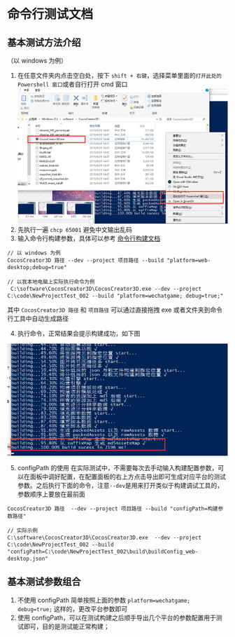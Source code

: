 # 命令行测试文档

## 基本测试方法介绍
（以 windows 为例）
1. 在任意文件夹内点击空白处，按下 `shift + 右键`，选择菜单里面的`打开此处的 Powershell 窗口`或者自行打开 cmd 窗口
![cmd](./index/cmd.jpg)
2. 先执行一遍 `chcp 65001` 避免中文输出乱码
3. 输入命令行构建参数，具体可以参考 [命令行构建文档](https://docs.cocos.com/creator3d/manual/en/editor/publish/publish-in-command-line.html)

```
// 以 windows 为例
CocosCreator3D 路径 --dev --project 项目路径 --build "platform=web-desktop;debug=true"

// 以我本地电脑上实际执行命令为例
 C:\software\CocosCreator3D\CocosCreator3D.exe --dev --project C:\code\NewProjectTest_002 --build "platform=wechatgame; debug=true;"
```

其中 `CocosCreator3D 路径` 和 `项目路径` 可以通过直接拖拽 exe 或者文件夹到命令行工具中自动生成路径

4. 执行命令，正常结果会提示构建成功，如下图

![build-success](./index/build-success.jpg)

5. configPath 的使用
在实际测试中，不需要每次去手动输入构建配置参数，可以在面板中调好配置，在配置面板的右上方点击导出即可生成对应平台的测试参数。之后执行下面的命令，注意`--dev`是用来打开类似于构建调试工具的，参数顺序上要放在最前面
```
CocosCreator3D 路径  --dev --project 项目路径 --build "configPath=构建参数路径"

// 实际示例
C:\software\CocosCreator3D\CocosCreator3D.exe  --dev --project C:\code\NewProjectTest_002 --build "configPath=C:\code\NewProjectTest_002\build\buildConfig_web-desktop.json"
```

## 基本测试参数组合
1. 不使用 configPath 简单按照上面的参数 `platform=wechatgame; debug=true;` 这样的，更改平台参数即可
2. 使用 configPath，可以在测试构建之后顺手导出几个平台的参数配置用于测试即可，目的是测试能正常构建；
